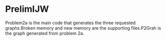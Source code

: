 # PrelimIJW

Problem2a is the main code that generates the three requested graphs.Broken memory and new memory are the supporting files.P2Grah is the graph generated from problem 2a.
